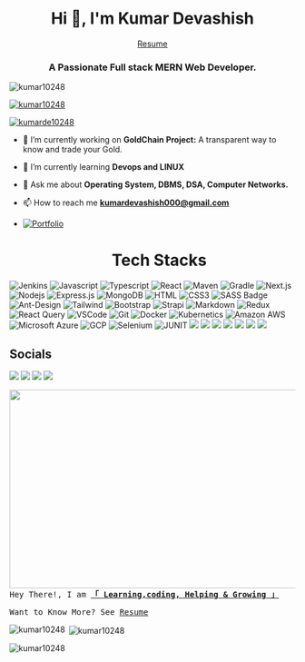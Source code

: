 <h1 align="center">Hi 👋, I'm Kumar Devashish</h1>

<p align="center">
  <a href="https://drive.google.com/file/d/1eIS_cW0GnF08CzEENtFucL0HvLI7AhpL/view?usp=drive_link" target="_blank">Resume</a>
</p>

<h3 align="center">A Passionate Full stack MERN Web Developer.</h3>

<p align="left"> <img src="https://komarev.com/ghpvc/?username=kumar10248&label=Profile%20views&color=0e75b6&style=flat" alt="kumar10248" /> </p>

<p align="left"> <a href="https://github.com/ryo-ma/github-profile-trophy"><img src="https://github-profile-trophy.vercel.app/?username=kumar10248" alt="kumar10248" /></a> </p>

<p align="left"> <a href="https://twitter.com/kumarde10248" target="blank"><img src="https://img.shields.io/twitter/follow/kumarde10248?logo=twitter&style=for-the-badge" alt="kumarde10248" /></a> </p>

- 🔭 I’m currently working on **GoldChain Project:** A transparent way to know and trade your Gold.

- 🌱 I’m currently learning **Devops and LINUX**
  
- 💬 Ask me about **Operating System, DBMS, DSA, Computer Networks.**

- 📫 How to reach me **kumardevashish000@gmail.com**
- <a href="https://devashish.top" target="blank"><img src="https://github.com/user-attachments/assets/61c097ec-1c15-4424-a7f419057a6a1b58" alt="Portfolio" /></a>

  <h1 align="center">Tech Stacks</h1>

![Jenkins](https://img.shields.io/badge/Jenkins-D24939?style=for-the-badge&logo=Jenkins&logoColor=white)
![Javascript](https://img.shields.io/badge/Javascript-F0DB4F?style=for-the-badge&labelColor=black&logo=javascript&logoColor=F0DB4F)
![Typescript](https://img.shields.io/badge/Typescript-007acc?style=for-the-badge&labelColor=black&logo=typescript&logoColor=007acc)
![React](https://img.shields.io/badge/-React-61DBFB?style=for-the-badge&labelColor=black&logo=react&logoColor=61DBFB)
![Maven](https://img.shields.io/badge/Apache%20Maven-C71A36?style=for-the-badge&logo=Apache%20Maven&logoColor=white)
![Gradle](https://img.shields.io/badge/Gradle-02303A?style=for-the-badge&logo=Gradle&logoColor=white)
![Next.js](https://img.shields.io/badge/next.js-000000?style=for-the-badge&logo=nextdotjs&logoColor=white)
![Nodejs](https://img.shields.io/badge/Nodejs-3C873A?style=for-the-badge&labelColor=black&logo=node.js&logoColor=3C873A)
![Express.js](https://img.shields.io/badge/Express.js-000000?style=for-the-badge&logo=express&logoColor=white)
![MongoDB](https://img.shields.io/badge/MongoDB-4EA94B?style=for-the-badge&logo=mongodb&logoColor=white)
![HTML](https://img.shields.io/badge/HTML5-E34F26?style=for-the-badge&logo=html5&logoColor=white)
![CSS3](https://img.shields.io/badge/CSS3-1572B6?style=for-the-badge&logo=css3&logoColor=white)
![SASS Badge](https://img.shields.io/badge/Sass-CC6699?style=for-the-badge&logo=sass&logoColor=white)
![Ant-Design](https://img.shields.io/badge/AntDesign-0170FE?style=for-the-badge&logo=antdesign&logoColor=white)
![Tailwind](https://img.shields.io/badge/Tailwind_CSS-092749?style=for-the-badge&logo=tailwindcss&logoColor=06B6D4&labelColor=000000)
![Bootstrap](https://img.shields.io/badge/Bootstrap-563D7C?style=for-the-badge&logo=bootstrap&logoColor=white)
![Strapi](https://img.shields.io/badge/strapi-2E7EEA?style=for-the-badge&logo=strapi&logoColor=white)
![Markdown](https://img.shields.io/badge/Markdown-000000?style=for-the-badge&logo=markdown&logoColor=white)
![Redux](https://img.shields.io/badge/Redux-593D88?style=for-the-badge&logo=redux&logoColor=white)
![React Query](https://img.shields.io/badge/-React_Query-FF4154?style=for-the-badge&logo=react%20query&logoColor=white)
![VSCode](https://img.shields.io/badge/Visual_Studio-0078d7?style=for-the-badge&logo=visual%20studio&logoColor=white)
![Git](https://img.shields.io/badge/Git-F05032?style=for-the-badge&logo=git&logoColor=white)
![Docker](https://img.shields.io/badge/Docker-2496ED?style=for-the-badge&logo=Docker&logoColor=white)
![Kubernetics](https://img.shields.io/badge/Kubernetes-326CE5?style=for-the-badge&logo=Kubernetes&logoColor=white)
![Amazon AWS](https://img.shields.io/badge/Amazon_AWS-232F3E?style=for-the-badge&logo=amazon-aws&logoColor=white)
![Microsoft Azure](https://img.shields.io/badge/Microsoft%20Azure-0078D4?style=for-the-badge&logo=Microsoft%20Azure&logoColor=white)
![GCP](https://img.shields.io/badge/Google%20Cloud-4285F4?style=for-the-badge&logo=Google%20Cloud&logoColor=white)
![Selenium](https://img.shields.io/badge/Selenium-43B02A?style=for-the-badge&logo=Selenium&logoColor=white)
![JUNIT](https://img.shields.io/badge/JUnit5-25A162?style=for-the-badge&logo=JUnit5&logoColor=white)
![](https://img.shields.io/badge/Apache%20JMeter-D22128?style=for-the-badge&logo=Apache%20JMeter&logoColor=white)
![](https://img.shields.io/badge/Notion-000000?style=for-the-badge&logo=Notion&logoColor=white)
![](https://img.shields.io/badge/SonarQube-4E9BCD?style=for-the-badge&logo=SonarQube&logoColor=white)
![](https://img.shields.io/badge/Blockchain.com-121D33?logo=blockchaindotcom&logoColor=fff&style=for-the-badge)
![](https://img.shields.io/badge/OpenZeppelin-4E5EE4?logo=OpenZeppelin&logoColor=fff&style=for-the-badge)
![](https://img.shields.io/badge/Eclipse-2C2255?style=for-the-badge&logo=eclipse&logoColor=white)
![](https://img.shields.io/badge/VIM-%2311AB00.svg?&style=for-the-badge&logo=vim&logoColor=white)


</div>


 <h2>Socials </h2>
       
<a align="center" href="https://linkedin.com/in/kumar-devashishh"><img src="https://img.shields.io/badge/LinkedIn-0077B5?style=for-the-badge&logo=linkedin&logoColor=white"/></a>
<a align="center" href="https://twitter.com/kumarde10248"><img src="https://img.shields.io/badge/Twitter-1DA1F2?style=for-the-badge&logo=twitter&logoColor=white"/></a>
<a align="center" href="https://instagram.com/mathmaverick_man"><img src="https://img.shields.io/badge/Instagram-E4405F?style=for-the-badge&logo=instagram&logoColor=white"/></a>
<a align="center" href="kumardevashish000@gmail.com&body=hey there" ><img src="https://img.shields.io/badge/Gmail-D14836?style=for-the-badge&logo=gmail&logoColor=white"/></a>
<br>
 
 <div> 
        
         
  <img align="right" width="600" height="350" src="https://user-images.githubusercontent.com/74038190/225813708-98b745f2-7d22-48cf-9150-083f1b00d6c9.gif" alt="" />
 </div>

</div>
  <samp> Hey There!, I am
        <b><a target="_blank" href="https://devashish.top/">「 Learning,coding, Helping & Growing 」</a></b>
</samp>
<br>
<samp>

Want to Know More? See 
[Resume](https://drive.google.com/file/d/1lb0ldklTUxLzfkvCXsUEBQ8-cgN0xIJU/view?usp=sharing)

        
</samp>



<p><img align="left" src="https://github-readme-stats.vercel.app/api/top-langs?username=kumar10248&show_icons=true&locale=en&layout=compact" alt="kumar10248" /></p>

<p>&nbsp;<img align="center" src="https://github-readme-stats.vercel.app/api?username=kumar10248&show_icons=true&locale=en" alt="kumar10248" /></p>

<p><img align="center" src="https://github-readme-streak-stats.herokuapp.com/?user=kumar10248&" alt="kumar10248" /></p>

